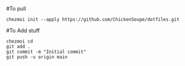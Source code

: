#To pull
```
chezmoi init --apply https://github.com/ChickenSoupe/dotfiles.git
```

#To Add stuff

```
chezmoi cd
git add .
git commit -m "Initial commit"
git push -u origin main
```
